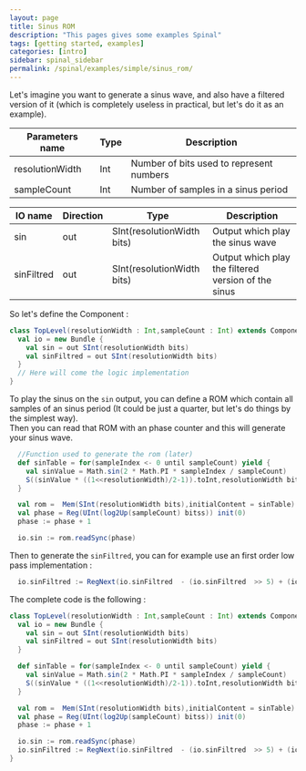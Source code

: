 ```yaml
---
layout: page
title: Sinus ROM
description: "This pages gives some examples Spinal"
tags: [getting started, examples]
categories: [intro]
sidebar: spinal_sidebar
permalink: /spinal/examples/simple/sinus_rom/
---
```


Let's imagine you want to generate a sinus wave, and also have a filtered version of it (which is completely useless in practical, but let's do it as an example).

| Parameters name  | Type | Description |
| ------- | ---- |---- |
| resolutionWidth | Int | Number of bits used to represent numbers |
| sampleCount | Int | Number of samples in a sinus period |


| IO name  | Direction | Type | Description |
| ------- | ---- | ---- | ---- |
| sin | out | SInt(resolutionWidth bits) | Output which play the sinus wave |
| sinFiltred | out | SInt(resolutionWidth bits) | Output which play the filtered version of the sinus|



So let's define the Component :

```scala
class TopLevel(resolutionWidth : Int,sampleCount : Int) extends Component {
  val io = new Bundle {
    val sin = out SInt(resolutionWidth bits)
    val sinFiltred = out SInt(resolutionWidth bits)
  }
  // Here will come the logic implementation
}
```

To play the sinus on the `sin` output, you can define a ROM which contain all samples of an sinus period (It could be just a quarter, but let's do things by the simplest way).<br> Then you can read that ROM with an phase counter and this will generate your sinus wave.

```scala
  //Function used to generate the rom (later)
  def sinTable = for(sampleIndex <- 0 until sampleCount) yield {
    val sinValue = Math.sin(2 * Math.PI * sampleIndex / sampleCount)
    S((sinValue * ((1<<resolutionWidth)/2-1)).toInt,resolutionWidth bitss)
  }

  val rom =  Mem(SInt(resolutionWidth bits),initialContent = sinTable)
  val phase = Reg(UInt(log2Up(sampleCount) bitss)) init(0)
  phase := phase + 1

  io.sin := rom.readSync(phase)
```

Then to generate the `sinFiltred`, you can for example use an first order low pass implementation :

```scala
  io.sinFiltred := RegNext(io.sinFiltred  - (io.sinFiltred  >> 5) + (io.sin >> 5)) init(0)
```

The complete code is the following :

```scala
class TopLevel(resolutionWidth : Int,sampleCount : Int) extends Component {
  val io = new Bundle {
    val sin = out SInt(resolutionWidth bits)
    val sinFiltred = out SInt(resolutionWidth bits)
  }

  def sinTable = for(sampleIndex <- 0 until sampleCount) yield {
    val sinValue = Math.sin(2 * Math.PI * sampleIndex / sampleCount)
    S((sinValue * ((1<<resolutionWidth)/2-1)).toInt,resolutionWidth bitss)
  }

  val rom =  Mem(SInt(resolutionWidth bits),initialContent = sinTable)
  val phase = Reg(UInt(log2Up(sampleCount) bitss)) init(0)
  phase := phase + 1

  io.sin := rom.readSync(phase)
  io.sinFiltred := RegNext(io.sinFiltred  - (io.sinFiltred  >> 5) + (io.sin >> 5)) init(0)
}
```
